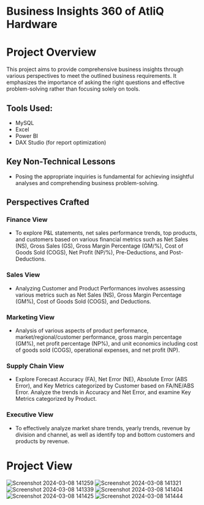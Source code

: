 # Business Insights 360 of AtliQ Hardware
 
# Project Overview

This project aims to provide comprehensive business insights through various perspectives to meet the outlined business requirements. It emphasizes the importance of asking the right questions and effective problem-solving rather than focusing solely on tools.


## Tools Used:
- MySQL
- Excel
- Power BI
- DAX Studio (for report optimization)


## Key Non-Technical Lessons

- Posing the appropriate inquiries is fundamental for achieving insightful analyses and comprehending business problem-solving.

## Perspectives Crafted

### Finance View
- To explore P&L statements, net sales performance trends, top products, and customers based on various financial metrics such as Net Sales (NS), Gross Sales (GS), Gross Margin Percentage (GM/%), Cost of Goods Sold (COGS), Net Profit (NP/%), Pre-Deductions, and Post-Deductions.

### Sales View
- Analyzing Customer and Product Performances involves assessing various metrics such as Net Sales (NS), Gross Margin Percentage (GM%), Cost of Goods Sold (COGS), and Deductions.

### Marketing View
- Analysis of various aspects of product performance, market/regional/customer performance, gross margin percentage (GM%), net profit percentage (NP%), and unit economics including cost of goods sold (COGS), operational expenses, and net profit (NP).

### Supply Chain View
- Explore Forecast Accuracy (FA), Net Error (NE), Absolute Error (ABS Error), and Key Metrics categorized by Customer based on FA/NE/ABS Error. Analyze the trends in Accuracy and Net Error, and examine Key Metrics categorized by Product.

### Executive View
- To effectively analyze market share trends, yearly trends, revenue by division and channel, as well as identify top and bottom customers and products by revenue. 

# Project View

![Screenshot 2024-03-08 141259](https://github.com/parmoddhiman/Business-Insights-360/assets/157885474/9739c06b-9cb1-40a0-b747-515ff6b5bbab)
![Screenshot 2024-03-08 141321](https://github.com/parmoddhiman/Business-Insights-360/assets/157885474/fd653f1a-70e6-447d-a2c8-484659d00cee)
![Screenshot 2024-03-08 141339](https://github.com/parmoddhiman/Business-Insights-360/assets/157885474/9278f9be-2845-4e25-8541-6d721c33be43)
![Screenshot 2024-03-08 141404](https://github.com/parmoddhiman/Business-Insights-360/assets/157885474/142d55cf-be86-42f6-b0d0-45e71684244e)
![Screenshot 2024-03-08 141425](https://github.com/parmoddhiman/Business-Insights-360/assets/157885474/58c4cf0d-0547-4047-954c-ce0c1cb5651a)
![Screenshot 2024-03-08 141444](https://github.com/parmoddhiman/Business-Insights-360/assets/157885474/93153e84-fd7f-49cf-857c-ac08a674e89a)








